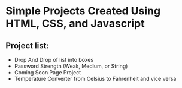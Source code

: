 # Simple Projects Created Using HTML, CSS, and Javascript

## Project list:
- Drop And Drop of list into boxes
- Password Strength (Weak, Medium, or String)
- Coming Soon Page Project
- Temperature Converter from Celsius to Fahrenheit and vice versa
